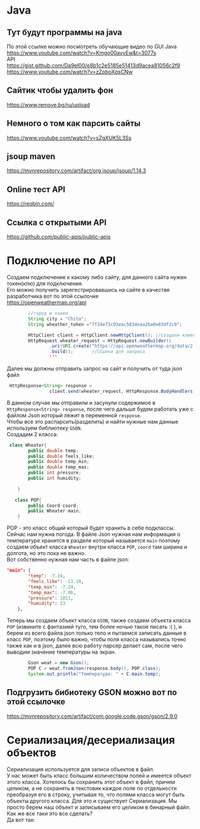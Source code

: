 # Java
## Тут будут программы на java
По этой ссылке можно посмотреть обучающие видео по GUI Java  
https://www.youtube.com/watch?v=Kmgo00avvEw&t=3077s  
API  
https://gist.github.com/Da9el00/e8b1c2e5185e51413d9acea81056c2f9  
https://www.youtube.com/watch?v=zZoboXqsCNw

## Сайтик чтобы удалить фон
https://www.remove.bg/ru/upload  
## Немного о том как парсить сайты  
https://www.youtube.com/watch?v=sZgXUK5L3Ss

## jsoup maven  
https://mvnrepository.com/artifact/org.jsoup/jsoup/1.14.3  
## Online тест API  
https://reqbin.com/  
## Ссылка с открытыми API  
https://github.com/public-apis/public-apis
# Подключение по API  
Создаем подключение к какому либо сайту, для данного сайта нужен токен(клю) для подключения.  
Его можно получить зарегестрировавшись на сайте в качестве разработчика вот по этой ссылочке  
https://openweathermap.org/api
```java
        //город и токен
        String city = "Chita";
        String wheather_token ="7f24e73c03eac583deaa26a0e83df2c9";

        HttpClient client = HttpClient.newHttpClient(); //создали клиент, который отправляет запросы
        HttpRequest wheater_request = HttpRequest.newBuilder()
                .uri(URI.create("https://api.openweathermap.org/data/2.5/weather?q=" + city +"&appid=" + wheather_token + "&units=metric"))
                .build();       //ССылка для запроса
                '''
```
Далее мы должны отправить запрос на сайт и получить от туда json файл
```java
 HttpResponse<String> response =
                client.send(wheater_request, HttpResponse.BodyHandlers.ofString()); //отправляем запрос и сохраняем в response
```
В данном случае мы отправили и засунули содержимое в ``` HttpResponse<String> response ```, после чего дальше будем работать уже с файлом Json который лежит в переменной ``` response ```.  
Чтобы все это распарсить(разделить) и найти нужные нам данные используем библиотеку ```GSON```.  
Создадим 2 класса:
```java
 class Wheater{
        public double temp;
        public double feels_like;
        public double temp_min;
        public double temp_max;
        public int pressure;
        public int humidity;

    }
    
   class POP{
        public Coord coord;
        public Wheater main;
    }
```
POP - это класс общий который будет хранить в себе подклассы. Сейчас нам нужна погода. В файле Json нужная нам информация о температуре хранится в разделе который называется ```main``` поэтому создаем объект класса ```Wheater``` внутри класса ```POP```, ```coord``` там ширина и долгота, но это пока не важно.  
Вот собственно нужная нам часть в файле json:
```json
"main": {
        "temp": -7.24,
        "feels_like": -13.18,
        "temp_min": -7.24,
        "temp_max": -7.06,
        "pressure": 1011,
        "humidity": 53
    },
```
Теперь мы создаем объект класса ```GSON```, также создаем объекта класса ```POP``` (извините с фантазией туго, тем более ночью такое писать :( ), и берем из всего файла json только тело и пытаемся записать данные в класс ```POP```, поэтому было важно, чтобы поля класса назывались точно также как и в json, далее всю работу парсер делает сам, после чего выводим значение температуры на экран.
```java
        Gson weat = new Gson();
        POP C = weat.fromJson(response.body(), POP.class);
        System.out.println("Температура: " + C.main.temp);
```        
## Подгрузить бибиотеку GSON можно вот по этой ссылочке  
https://mvnrepository.com/artifact/com.google.code.gson/gson/2.9.0  
# Сериализация/десериализация объектов  
Сериализация используется для записи объектов в файл.  
У нас может быть класс большим количеством полей и имеется объект этого класса. Хотелось бы сохранить этот объект в файл, причем целиком, а не сохранять в текстовик каждое поле по отдельности преобразуя его в строку, учитывая то, что полями класса могут быть объекты другого класса. Для это и существует Сериализация. Мы просто берем наш объект и записываем его целиком в бинарный файл.  
Как же все таки это все сделать?  
Да вот так:
```java


    
 


